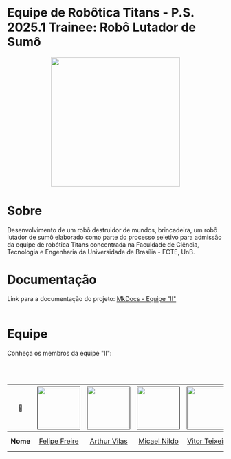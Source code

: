 # Equipe de Robôtica Titans - P.S. 2025.1 Trainee: Robô Lutador de Sumô

<p align="center">
  <img src="./docs/view/img/logoAqui" height='300px' style={{ display: 'block', margin: 'auto', marginTop: '100px' }} />
</p>

# Sobre

Desenvolvimento de um robô destruidor de mundos, brincadeira, um robô lutador de sumô elaborado como parte do processo seletivo para admissão da equipe de robótica Titans concentrada na Faculdade de Ciência, Tecnologia e Engenharia da Universidade de Brasília - FCTE, UnB.
  
# Documentação

Link para a documentação do projeto: [MkDocs - Equipe "II"](felipefreire-gf.github.io/roboSumo/) <br><br>

<!--

- Montar os tópicos com a equipe de deploy e testes 

# Instruções para iniciar o site localmente (em ambientes X)

### Dependências

- Node.js v20.13.1
- NPM (Node Package Manager)
- PostgreSQL
- Ruby
- Rails
- Docker

-->

# Equipe

Conheça os membros da equipe "II":
                                                                
<br></br>


| **📸**    | [<img src="https://avatars.githubusercontent.com/u/62055315?v=4" width=100>]() | [<img src="https://avatars.githubusercontent.com/u/186127003?v=4" width=100>]() | [<img src="https://avatars.githubusercontent.com/u/113267642?v=4" width=100>]() | [<img src="https://avatars.githubusercontent.com/u/189680932?v=4" width=100>]() | [<img src="https://avatars.githubusercontent.com/u/197327695?v=4" width=100>]() | [<img src="https://avatars.githubusercontent.com/u/153767458?v=4" width=100>]() |
|:---------:|:------------------------------------------------------------------------------:|:-------------------------------------------------------------------------------:|:------------------------------------------------------------------------------:|:------------------------------------------------------------------------------:|:------------------------------------------------------------------------------:|:------------------------------------------------------------------------------:|
| **Nome**  | [Felipe Freire](https://github.com/FelipeFreire-gf) | [Arthur Vilas](https://github.com/arthurvbl)  | [Micael Nildo](https://github.com/micaelnildoo) | [Vitor Teixeira](https://github.com/vitorreix) | [João Victor](https://github.com/viktor485) | [Matheus Félix](https://github.com/matheusfelix18) |                     

